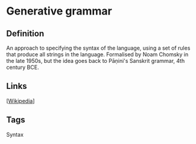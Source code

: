 # Generative grammar

## Definition
An approach to specifying the syntax of the language, using a set of rules that produce all strings in the language. Formalised by Noam Chomsky in the late 1950s, but the idea goes back to Pāṇini's Sanskrit grammar, 4th century BCE.

## Links


[[Wikipedia](http://en.wikipedia.org/wiki/Generative_grammar)]

## Tags
Syntax


